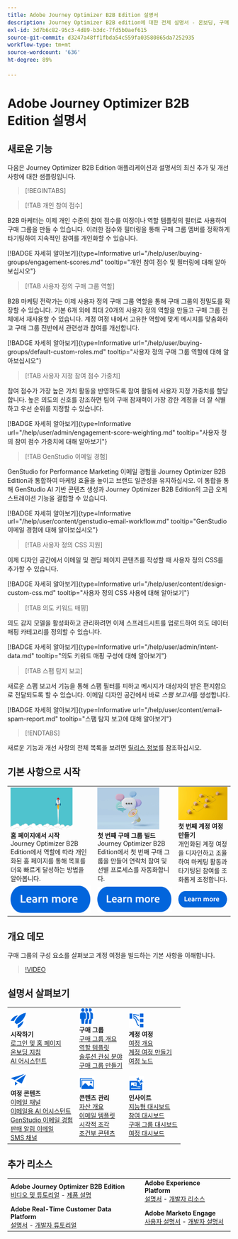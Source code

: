 ```yaml
---
title: Adobe Journey Optimizer B2B Edition 설명서
description: Journey Optimizer B2B edition에 대한 전체 설명서 - 온보딩, 구매 그룹 만들기, 계정 여정 작성 및 컨텐츠 관리에 사용할 수 있는 리소스를 살펴봅니다.
exl-id: 3d7b6c82-95c3-4d89-b3dc-7fd5b0aef615
source-git-commit: d3247a48ff1fbda54c559fa03580865da7252935
workflow-type: tm+mt
source-wordcount: '636'
ht-degree: 89%

---
```


# Adobe Journey Optimizer B2B Edition 설명서

## 새로운 기능

다음은 Journey Optimizer B2B Edition 애플리케이션과 설명서의 최신 추가 및 개선 사항에 대한 샘플링입니다.

>[!BEGINTABS]

>[!TAB 개인 참여 점수]

B2B 마케터는 이제 개인 수준의 참여 점수를 여정이나 역할 템플릿의 필터로 사용하여 구매 그룹을 만들 수 있습니다. 이러한 점수와 필터링을 통해 구매 그룹 멤버를 정확하게 타기팅하여 지속적인 참여를 개인화할 수 있습니다.

[!BADGE 자세히 알아보기]{type=Informative url="/help/user/buying-groups/engagement-scores.md" tooltip="개인 참여 점수 및 필터링에 대해 알아보십시오"}

>[!TAB 사용자 정의 구매 그룹 역할]

B2B 마케팅 전략가는 이제 사용자 정의 구매 그룹 역할을 통해 구매 그룹의 정밀도를 확장할 수 있습니다. 기본 6개 외에 최대 20개의 사용자 정의 역할을 만들고 구매 그룹 전체에서 재사용할 수 있습니다. 계정 여정 내에서 고유한 역할에 맞게 메시지를 맞춤화하고 구매 그룹 전반에서 관련성과 참여를 개선합니다.&#x200B;

[!BADGE 자세히 알아보기]{type=Informative url="/help/user/buying-groups/default-custom-roles.md" tooltip="사용자 정의 구매 그룹 역할에 대해 알아보십시오"}

>[!TAB 사용자 지정 참여 점수 가중치]

참여 점수가 가장 높은 가치 활동을 반영하도록 참여 활동에 사용자 지정 가중치를 할당합니다. 높은 의도의 신호를 강조하면 팀이 구매 잠재력이 가장 강한 계정을 더 잘 식별하고 우선 순위를 지정할 수 있습니다.

[!BADGE 자세히 알아보기]{type=Informative url="/help/user/admin/engagement-score-weighting.md" tooltip="사용자 정의 참여 점수 가중치에 대해 알아보기"}

>[!TAB GenStudio 이메일 경험]

GenStudio for Performance Marketing 이메일 경험을 Journey Optimizer B2B Edition과 통합하여 마케팅 효율을 높이고 브랜드 일관성을 유지하십시오. 이 통합을 통해 GenStudio AI 기반 콘텐츠 생성과 Journey Optimizer B2B Edition의 고급 오케스트레이션 기능을 결합할 수 있습니다.

[!BADGE 자세히 알아보기]{type=Informative url="/help/user/content/genstudio-email-workflow.md" tooltip="GenStudio 이메일 경험에 대해 알아보십시오"}

>[!TAB 사용자 정의 CSS 지원]

이제 디자인 공간에서 이메일 및 랜딩 페이지 콘텐츠를 작성할 때 사용자 정의 CSS를 추가할 수 있습니다.

[!BADGE 자세히 알아보기]{type=Informative url="/help/user/content/design-custom-css.md" tooltip="사용자 정의 CSS 사용에 대해 알아보기"}

>[!TAB 의도 키워드 매핑]

의도 감지 모델을 활성화하고 관리하려면 이제 스프레드시트를 업로드하여 의도 데이터 매핑 카테고리를 정의할 수 있습니다.

[!BADGE 자세히 알아보기]{type=Informative url="/help/user/admin/intent-data.md" tooltip="의도 키워드 매핑 구성에 대해 알아보기"}

>[!TAB 스팸 탐지 보고]

새로운 스팸 보고서 기능을 통해 스팸 필터를 피하고 메시지가 대상자의 받은 편지함으로 전달되도록 할 수 있습니다. 이메일 디자인 공간에서 바로 _스팸 보고서_&#x200B;를 생성합니다.

[!BADGE 자세히 알아보기]{type=Informative url="/help/user/content/email-spam-report.md" tooltip="스팸 탐지 보고에 대해 알아보기"}

>[!ENDTABS]

새로운 기능과 개선 사항의 전체 목록을 보려면 [릴리스 정보](../user/release-notes/release-notes.md)를 참조하십시오. <!-- Stay up-to-date with the latest changes in our documentation by visiting the [documentation updates page](using/rn/documentation-updates.md).-->

## 기본 사항으로 시작

<table style="table-layout:fixed">
  <tr style="border: 0;">
    <td>
    <a href="home-page.md"><img width="140px" src="./assets/launch.png" alt="제품 사용 시작"></a>
    <div><strong>홈 페이지에서 시작</strong><br/>Journey Optimizer B2B Edition에서 역할에 따라 개인화된 홈 페이지를 통해 목표를 더욱 빠르게 달성하는 방법을 알아봅니다.</div>
    </td>
      <td>
    <a href="buying-groups/buying-groups-overview.md"><img width="140px" src="./assets/communication.png" alt="구매 그룹"></a>
    <div><strong>첫 번째 구매 그룹 빌드</strong><br/>Journey Optimizer B2B Edition에서 첫 번째 구매 그룹을 만들어 연락처 참여 및 선별 프로세스를 자동화합니다.</div>
    </td>
    <td>
    <a href="journeys/journey-overview.md"><img width="140px" src="./assets/flow.png" alt="계정 여정"></a>
    <div><strong>첫 번째 계정 여정 만들기</strong><br/>개인화된 계정 여정을 디자인하고 조율하여 마케팅 활동과 타기팅된 참여를 조화롭게 조정합니다. 
    </div>
    </td>
  </tr>
  <tr style="border: 0;">
    <td align="center"><a href="home-page.md"><img src="../assets/learn-more.svg" alt="자세히 알아보기"></a></td>
    <td align="center"><a href="buying-groups/buying-groups-overview.md"><img src="../assets/learn-more.svg" alt="자세히 알아보기"></a></td>
    <td align="center"><a href="journeys/journey-overview.md"><img src="../assets/learn-more.svg" alt="자세히 알아보기"></a></td>
    </tr>
</table>

## 개요 데모

구매 그룹의 구성 요소를 살펴보고 계정 여정을 빌드하는 기본 사항을 이해합니다.

>[!VIDEO](https://video.tv.adobe.com/v/3432054?quality=12)

## 설명서 살펴보기

<table style="table-layout:auto">
  <tr style="border: 0;">
    <td>
      <img src="../assets/do-not-localize/icon-quick-start.svg" width="35px" alt="시작하기"><br/>
      <strong>시작하기</strong><br/><a href="home-page.md">로그인 및 홈 페이지</a><br/><a href="./start/get-started.md">온보딩 지침</a> <br/><a href="./ai-assistant/ai-assistant-overview.md">AI 어시스턴트</a>
    </td>
    <!--
    <td>
      <img src="../assets/do-not-localize/icon-configure.svg" width="35px"><br/>
      <strong>Configuration<br/>administration</strong><br/><a href="using/configuration/channel-surfaces.md">Channel surfaces</a> - <a href="using/configuration/about-data-sources-events-actions.md">Configure journeys</a>  - <a href="using/administration/permissions-overview.md">Access control</a> - <a href="using/administration/sandboxes.md">Sandboxes management</a>
    </td> -->
    <td>
      <img src="../assets/do-not-localize/icon_audience.svg" width="35px" alt="구매 그룹"><br/>
      <strong>구매 그룹</strong><br/><a href="./buying-groups/buying-groups-overview.md">구매 그룹 개요</a><br/><a href="./buying-groups/buying-groups-role-templates.md">역할 템플릿</a><br/><a href="./buying-groups/solution-interests.md">솔루션 관심 분야</a><br/><a href="./buying-groups/buying-groups-create.md">구매 그룹 만들기</a>
    </td>
    <td>
      <img src="../assets/do-not-localize/icon-paths.svg" width="35px" alt="계정 여정"><br/>
      <strong>계정 여정</strong><br/><a href="./journeys/journey-overview.md">여정 개요</a><br/><a href="./journeys/journey-overview.md#create-an-account-journey">계정 여정 만들기</a><br/><a href="./journeys/journey-nodes.md">여정 노드</a>
    </td>
  </tr>
  <tr style="border: 0;">
    <td>
      <img src="../assets/do-not-localize/icon-campaign.svg" width="35px" alt="여정 콘텐츠"><br/>
      <strong>여정 콘텐츠</strong><br/><a href="./content/add-email.md">이메일 채널</a><br/><a href="./content/ai-assistant-emails.md">이메일용 AI 어시스턴트</a><br/><a href="./content/genstudio-email-workflow.md">GenStudio 이메일 경험</a><br/><a href="./content/sales-alert-email.md">판매 알림 이메일</a><br/><a href="./content/sms-authoring.md">SMS 채널</a>
    </td>
        <td>
      <img src="../assets/do-not-localize/icon_assets.svg" width="35px" alt="콘텐츠 관리"><br/>
      <strong>콘텐츠 관리</strong><br/><a href="./content/assets-overview.md">자산 개요</a><br/><a href="./content/email-templates.md">이메일 템플릿</a><br/><a href="./content/fragments.md">시각적 조각</a><br/><a href="./content/conditional-content.md">조건부 콘텐츠</a>
    </td>
    <td>
      <img src="../assets/do-not-localize/icon-offer.svg" width="35px" alt="인사이트 및 대시보드"><br/>
      <strong>인사이트</strong><br/><a href="./dashboards/intelligent-dashboard.md">지능형 대시보드</a><br/><a href="./dashboards/engagement-dashboard.md">참여 대시보드</a><br/><a href="./dashboards/buying-groups-dashboard.md">구매 그룹 대시보드</a><br/><a href="./dashboards/journeys-dashboard.md">여정 대시보드</a>
    </td>

</tr>
</table>

## 추가 리소스

<table style="table-layout:fixed"><tr style="border: 0;">
<tr><td><strong>Adobe Journey Optimizer B2B Edition</strong><br/>
<a href="https://experienceleague.adobe.com/ko/docs/journey-optimizer-b2b-learn/tutorials/overview" target="_blank">비디오 및 튜토리얼</a> - <a href="https://helpx.adobe.com/kr/legal/product-descriptions/adobe-journey-optimizer-b2b.html" target="_blank">제품 설명</a> <!-- - <a href="https://www.adobe.com/content/dam/cc/en/security/pdfs/AJO_SecurityOverview.pdf" target="_blank">Security overview (PDF)</a> - <a href="https://developer.adobe.com/journey-optimizer-apis/" target="_blank">APIs reference</a> - <a href="https://experienceleague.adobe.com/tools/ajo-schemas/schema-dictionary.html" target="_blank">Journey Optimizer Schema Dictionary</a> -->
</td>
<td><strong>Adobe Experience Platform</strong><br/>
<a href="https://experienceleague.adobe.com/ko/docs/experience-platform/landing/home" target="_blank">설명서</a> - <a href="https://business.adobe.com/products/experience-platform/documentation-and-developer-resources.html" target="_blank">개발자 리소스</a>
</td></tr>
<tr><td><strong>Adobe Real-Time Customer Data Platform</strong><br/>
<a href="https://experienceleague.adobe.com/ko/docs/experience-platform/rtcdp/home" target="_blank">설명서</a> - <a href="https://experienceleague.adobe.com/ko/docs/platform-learn/getting-started-for-data-architects-and-data-engineers/overview" target="_blank">개발자 튜토리얼</a>
</td><td><strong>Adobe Marketo Engage</strong><br/>
<a href="https://experienceleague.adobe.com/ko/docs/marketo/using/home" target="_blank">사용자 설명서</a> - <a href="https://experienceleague.adobe.com/ko/docs/marketo-developer/marketo/home" target="_blank">개발자 설명서</a>
</td>
</tr></table>

